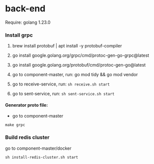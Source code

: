 # back-end

Require: golang 1.23.0

### Install grpc

1. brew install protobuf | apt install -y protobuf-compiler
2. go install google.golang.org/grpc/cmd/protoc-gen-go-grpc@latest
3. go install google.golang.org/protobuf/cmd/protoc-gen-go@latest

1. go to component-master, run: go mod tidy && go mod vendor
2. go to receive-service, run: `sh receive.sh start`
3. go to sent-service, run: `sh sent-service.sh start`

#### Generator proto file:
- go to component-master
```
make grpc

```

### Build redis cluster

go to component-master/docker

```
sh install-redis-cluster.sh start
```

